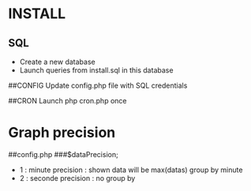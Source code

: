 # INSTALL
## SQL
- Create a new database
- Launch queries from install.sql in this database

##CONFIG
Update config.php file with SQL credentials

##CRON
Launch php cron.php once

# Graph precision
##config.php
###$dataPrecision;
- 1 : minute precision : shown data will be max(datas) group by minute
- 2 : seconde precision : no group by
